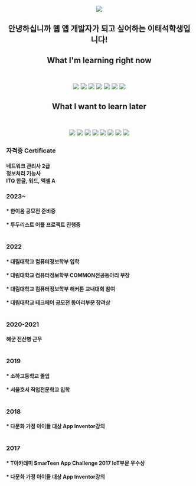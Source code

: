<p align="center">
  <img src="https://capsule-render.vercel.app/api?type=slice&color=50BCDF&height=300&section=header&text=Welcome&fontColor=FFFFFF&fontSize=90&animation=fadeIn"/>
</p>
<h2 align="center">
  안녕하십니까 웹 앱 개발자가 되고 싶어하는 이태석학생입니다!
</h2>
<h2 align = "center">What I'm learning right now </br></br>
<p align="center">
<img src="https://img.shields.io/badge/React-61dafb?style=for-the-badge&logo=React&logoColor=black">
<img src="https://img.shields.io/badge/Python-3776ab?style=for-the-badge&logo=Python&logoColor=black">
<img src="https://img.shields.io/badge/MySQL-4479a1?style=for-the-badge&logo=MySQL&logoColor=black">
<img src="https://img.shields.io/badge/JS-F7df1e\?style=for-the-badge&logo=JavaScript&logoColor=black">
<img src="https://img.shields.io/badge/Java-ff7800?style=for-the-badge&logo=JAVA&logoColor=black">
<img src="https://img.shields.io/badge/Kotlin-7f52ff?style=for-the-badge&logo=Kotlin&logoColor=black">
<img src="https://img.shields.io/badge/SpringBOOT-6db33f?style=for-the-badge&logo=Spring Boot&logoColor=black">
</p>
  <h2 align = "center">What I want to learn later </br></br>
<p align="center">
<img src="https://img.shields.io/badge/Spring-6db33f?style=for-the-badge&logo=Spring&logoColor=black">
<img src="https://img.shields.io/badge/Linux-fcc624?style=for-the-badge&logo=Linux&logoColor=black">
<img src="https://img.shields.io/badge/AWS-232F3E?style=for-the-badge&logo=Amazon AWS&logoColor=white">
<img src="https://img.shields.io/badge/MariaDB-003545?style=for-the-badge&logo=MariaDB&logoColor=white">
<img src="https://img.shields.io/badge/MongoDB-003545?style=for-the-badge&logo=MongoDB&logoColor=white">
<img src="https://img.shields.io/badge/Flutter-02569B?style=for-the-badge&logo=Flutter&logoColor=black">
<img src="https://img.shields.io/badge/Go-00ADD8?style=for-the-badge&logo=Go&logoColor=black">
<img src="https://img.shields.io/badge/TypeScript-3178c6?style=for-the-badge&logo=TypeScript&logoColor=black">
</p> 
<p>
<h3>
  자격증 Certificate
</h3>
<h4>
  네트워크 관리사 2급
  </br>
  정보처리 기능사
  </br>
  ITQ 한글, 워드, 엑셀 A
  </br>
</h4>  
</p>
<p>
  <h3>
    2023~
  </h3>
  <h4>
    * 한이음 공모전 준비중</br></br>
    * 투두리스트 어플 프로젝트 진행중</br></br>
  </h4>
</p>
<p>
  <h3>
    2022
  </h3>
  <h4>
  * 대림대학교 컴퓨터정보학부 입학<br><br>
  * 대림대학교 컴퓨터정보학부 COMMON전공동아리 부장<br><br>
  * 대림대학교 컴퓨터정보학부 해커톤 교내대회 참여<br><br>
  * 대림대학교 테크페어 공모전 동아리부문 장려상<br><br>
  </h4>
</p>
<p>
  <h3>
    2020-2021
  </h3>
  <h4>
  해군 전산병 근무<br><br>
  </h4>
</p>

<p>
  <h3>
    2019
  </h3>
  <h4>
  * 소하고등학교 졸업<br><br>
  * 서울호서 직업전문학교 입학<br><br>
  </h4>
</p>

<p>
  <h3>
    2018
  </h3>
  <h4>
  * 다문화 가정 아이들 대상 App Inventor강의<br><br>
  </h4>
</p>



<p>
  <h3>
    2017
  </h3>
  <h4>
  * T아카데미 SmarTeen App Challenge 2017 IoT부문 우수상<br><br>
  * 다문화 가정 아이들 대상 App Inventor강의<br><br>
  </h4>
</p>






